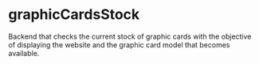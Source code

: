 # graphicCardsStock
Backend that checks the current stock of graphic cards with the objective of displaying the website and the graphic card model that becomes available.
